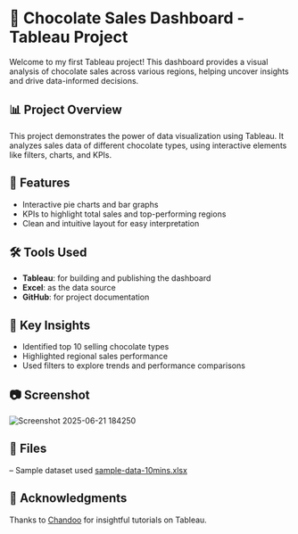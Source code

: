 # 🍫 Chocolate Sales Dashboard - Tableau Project

Welcome to my first Tableau project! This dashboard provides a visual analysis of chocolate sales across various regions, helping uncover insights and drive data-informed decisions.

## 📊 Project Overview

This project demonstrates the power of data visualization using Tableau. It analyzes sales data of different chocolate types, using interactive elements like filters, charts, and KPIs.

## 🚀 Features

- Interactive pie charts and bar graphs  
- KPIs to highlight total sales and top-performing regions  
- Clean and intuitive layout for easy interpretation

## 🛠️ Tools Used

- **Tableau**: for building and publishing the dashboard  
- **Excel**: as the data source  
- **GitHub**: for project documentation

## 📌 Key Insights

- Identified top 10 selling chocolate types  
- Highlighted regional sales performance  
- Used filters to explore trends and performance comparisons

## 📷 Screenshot

![Screenshot 2025-06-21 184250](https://github.com/user-attachments/assets/d8bf0b91-dc37-4484-9077-e6004ce96f06)

## 📁 Files

– Sample dataset used
[sample-data-10mins.xlsx](https://github.com/user-attachments/files/20846714/sample-data-10mins.xlsx)

## 🙌 Acknowledgments

Thanks to [Chandoo](https://www.youtube.com/user/chandoo) for insightful tutorials on Tableau.

